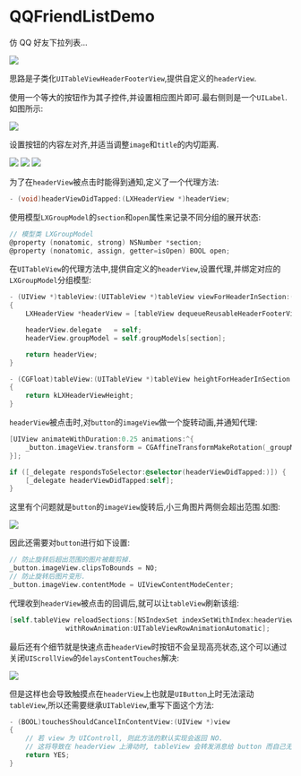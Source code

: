 # QQFriendListDemo

仿 QQ 好友下拉列表...

![](https://github.com/949478479/Learning-Notes/blob/master/QQFriendListDemo-screenshot/screenshot.gif)

思路是子类化`UITableViewHeaderFooterView`,提供自定义的`headerView`.

使用一个等大的按钮作为其子控件,并设置相应图片即可.最右侧则是一个`UILabel`.如图所示:

![](https://github.com/949478479/Learning-Notes/blob/master/QQFriendListDemo-screenshot/headerView.png)

设置按钮的内容左对齐,并适当调整`image`和`title`的内切距离.

![](https://github.com/949478479/Learning-Notes/blob/master/QQFriendListDemo-screenshot/buttonAlignment.png)
![](https://github.com/949478479/Learning-Notes/blob/master/QQFriendListDemo-screenshot/imageInset.png)
![](https://github.com/949478479/Learning-Notes/blob/master/QQFriendListDemo-screenshot/titleInset.png)

为了在`headerView`被点击时能得到通知,定义了一个代理方法:

```objective-c
- (void)headerViewDidTapped:(LXHeaderView *)headerView;
```

使用模型`LXGroupModel`的`section`和`open`属性来记录不同分组的展开状态:

```objective-c
// 模型类 LXGroupModel
@property (nonatomic, strong) NSNumber *section;
@property (nonatomic, assign, getter=isOpen) BOOL open;
```

在`UITableView`的代理方法中,提供自定义的`headerView`,设置代理,并绑定对应的`LXGroupModel`分组模型:

```objective-c
- (UIView *)tableView:(UITableView *)tableView viewForHeaderInSection:(NSInteger)section
{
    LXHeaderView *headerView = [tableView dequeueReusableHeaderFooterViewWithIdentifier:kLXHeaderViewIdentifier];

    headerView.delegate   = self;
    headerView.groupModel = self.groupModels[section];

    return headerView;
}

- (CGFloat)tableView:(UITableView *)tableView heightForHeaderInSection:(NSInteger)section
{
    return kLXHeaderViewHeight;
}
```

`headerView`被点击时,对`button`的`imageView`做一个旋转动画,并通知代理:

```objective-c
[UIView animateWithDuration:0.25 animations:^{
    _button.imageView.transform = CGAffineTransformMakeRotation(_groupModel.isOpen ? M_PI_2 : 0);
}];

if ([_delegate respondsToSelector:@selector(headerViewDidTapped:)]) {
    [_delegate headerViewDidTapped:self];
}
```

这里有个问题就是`button`的`imageView`旋转后,小三角图片两侧会超出范围.如图:

![](https://github.com/949478479/Learning-Notes/blob/master/QQFriendListDemo-screenshot/buttonImageView.png)

因此还需要对`button`进行如下设置:

```objective-c
// 防止旋转后超出范围的图片被裁剪掉.
_button.imageView.clipsToBounds = NO;
// 防止旋转后图片变形.
_button.imageView.contentMode = UIViewContentModeCenter;
```

代理收到`headerView`被点击的回调后,就可以让`tableView`刷新该组:

```objective-c
[self.tableView reloadSections:[NSIndexSet indexSetWithIndex:headerView.groupModel.section.integerValue]
              withRowAnimation:UITableViewRowAnimationAutomatic];
```

最后还有个细节就是快速点击`headerView`时按钮不会呈现高亮状态,这个可以通过关闭`UIScrollView`的`delaysContentTouches`解决:

![](https://github.com/949478479/Learning-Notes/blob/master/QQFriendListDemo-screenshot/delayTouch.png)

但是这样也会导致触摸点在`headerView`上也就是`UIButton`上时无法滚动`tableView`,所以还需要继承`UITableView`,重写下面这个方法:

```objective-c
- (BOOL)touchesShouldCancelInContentView:(UIView *)view
{
    // 若 view 为 UIControll, 则此方法的默认实现会返回 NO.
    // 这将导致在 headerView 上滑动时, tableView 会转发消息给 button 而自己无法滑动.
    return YES;
}
```
